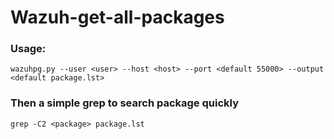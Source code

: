 # Wazuh-get-all-packages

### Usage:
`wazuhpg.py --user <user> --host <host> --port <default 55000> --output <default package.lst>`

### Then a simple grep to search package quickly

`grep -C2 <package> package.lst`
